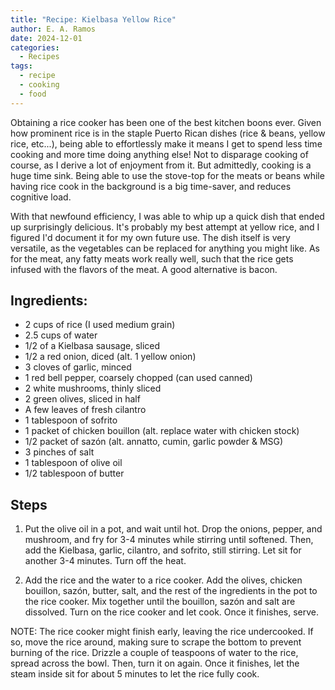 ```yaml
---
title: "Recipe: Kielbasa Yellow Rice"
author: E. A. Ramos
date: 2024-12-01
categories:
  - Recipes
tags:
  - recipe
  - cooking
  - food
---
```


Obtaining a rice cooker has been one of the best kitchen boons ever. Given how prominent rice is in the staple Puerto Rican dishes (rice & beans, yellow rice, etc...), being able to effortlessly make it means I get to spend less time cooking and more time doing anything else! Not to disparage cooking of course, as I derive a lot of enjoyment from it. But admittedly, cooking is a huge time sink. Being able to use the stove-top for the meats or beans while having rice cook in the background is a big time-saver, and reduces cognitive load.

With that newfound efficiency, I was able to whip up a quick dish that ended up surprisingly delicious. It's probably my best attempt at yellow rice, and I figured I'd document it for my own future use. The dish itself is very versatile, as the vegetables can be replaced for anything you might like. As for the meat, any fatty meats work really well, such that the rice gets infused with the flavors of the meat. A good alternative is bacon.

## Ingredients:

- 2 cups of rice (I used medium grain)
- 2.5 cups of water
- 1/2 of a Kielbasa sausage, sliced
- 1/2 a red onion, diced (alt. 1 yellow onion)
- 3 cloves of garlic, minced
- 1 red bell pepper, coarsely chopped (can used canned)
- 2 white mushrooms, thinly sliced
- 2 green olives, sliced in half
- A few leaves of fresh cilantro
- 1 tablespoon of sofrito
- 1 packet of chicken bouillon (alt. replace water with chicken stock)
- 1/2 packet of sazón (alt. annatto, cumin, garlic powder & MSG)
- 3 pinches of salt
- 1 tablespoon of olive oil
- 1/2 tablespoon of butter

## Steps

1) Put the olive oil in a pot, and wait until hot. Drop the onions, pepper, and mushroom, and fry for 3-4 minutes while stirring until softened. Then, add the Kielbasa, garlic, cilantro, and sofrito, still stirring. Let sit for another 3-4 minutes. Turn off the heat.

2) Add the rice and the water to a rice cooker. Add the olives, chicken bouillon, sazón, butter, salt, and the rest of the ingredients in the pot to the rice cooker. Mix together until the bouillon, sazón and salt are dissolved. Turn on the rice cooker and let cook. Once it finishes, serve.

NOTE: The rice cooker might finish early, leaving the rice undercooked. If so, move the rice around, making sure to scrape the bottom to prevent burning of the rice. Drizzle a couple of teaspoons of water to the rice, spread across the bowl. Then, turn it on again. Once it finishes, let the steam inside sit for about 5 minutes to let the rice fully cook.